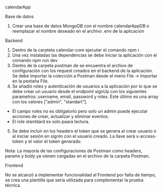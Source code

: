 calendarApp

Base de datos
1. Crear una base de datos MongoDB con el nombre calendarAppDB o reemplazar el nombre deseado en el archivo .env de la aplicación

Backend

1. Dentro de la carpteta calendar-core ejecutar el comando npm i
2. Una vez instaladas las dependencias se debe iniciar la aplicación con el comando npm run dev
3. Dentro de la carpeta postman de se encuentra el archivo de configuración con los request creados en el backend de la aplicación. Se debe importar la colección a Postman desde el menú File -> Importar en la pestaña File.
4. Se añadió roles y autenticación de usuarios a la aplicación por lo que se debe crear un usuario desde el endpoint signUp con los siguientes parametros: username, email, password y roles. Este último es una array con los valores ["admin", "standart"]. 
  - El campo roles no es obligatorio pero solo un admin puede ejecutar acciones de crear, actualizar y eliminar eventos. 
  - El role stantdard es solo paara lectura.
5. Se debe incluir en los headers el token que se genera al crear usuario o al iniciar sesión en signIn con el usuario creado. La llave será x-access-token y el valor el token generado.

Nota: La mayoría de las configuraciones de Postman como headers, params y body ya vienen cargadas en el archivo de la carpeta Postman.

Frontend

No se alcanzó a implementar funcionalidad al Frontend por falta de tiempo, se crea una plantilla que sería utilizada para complementar la prueba técnica.